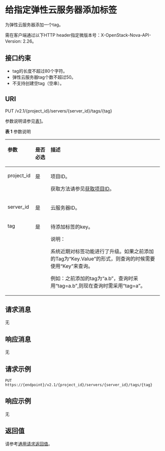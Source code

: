 # 给指定弹性云服务器添加标签<a name="ZH-CN_TOPIC_0065820825"></a>

为弹性云服务器添加一个tag。

需在客户端通过以下HTTP header指定微版本号：X-OpenStack-Nova-API-Version: 2.26。

## 接口约束<a name="zh-cn_topic_0057972840_section31378522222725"></a>

-   tag的长度不超过80个字符。
-   弹性云服务器tag个数不超过50。
-   不支持创建空tag（空串）。

## URI<a name="zh-cn_topic_0057972840_section37794916"></a>

PUT /v2.1/\{project\_id\}/servers/\{server\_id\}/tags/\{tag\}

参数说明请参见[表1](#zh-cn_topic_0057972840_table32475667)。

**表 1**  参数说明

<a name="zh-cn_topic_0057972840_table32475667"></a>
<table><thead align="left"><tr id="zh-cn_topic_0057972840_row44937496"><th class="cellrowborder" valign="top" width="14.729999999999999%" id="mcps1.2.4.1.1"><p id="p5187119"><a name="p5187119"></a><a name="p5187119"></a>参数</p>
</th>
<th class="cellrowborder" valign="top" width="10.11%" id="mcps1.2.4.1.2"><p id="p17503500"><a name="p17503500"></a><a name="p17503500"></a>是否必选</p>
</th>
<th class="cellrowborder" valign="top" width="75.16000000000001%" id="mcps1.2.4.1.3"><p id="p8497414"><a name="p8497414"></a><a name="p8497414"></a>描述</p>
</th>
</tr>
</thead>
<tbody><tr id="zh-cn_topic_0057972840_row1664874"><td class="cellrowborder" valign="top" width="14.729999999999999%" headers="mcps1.2.4.1.1 "><p id="zh-cn_topic_0057972840_p637140"><a name="zh-cn_topic_0057972840_p637140"></a><a name="zh-cn_topic_0057972840_p637140"></a>project_id</p>
</td>
<td class="cellrowborder" valign="top" width="10.11%" headers="mcps1.2.4.1.2 "><p id="zh-cn_topic_0057972840_p51608407"><a name="zh-cn_topic_0057972840_p51608407"></a><a name="zh-cn_topic_0057972840_p51608407"></a>是</p>
</td>
<td class="cellrowborder" valign="top" width="75.16000000000001%" headers="mcps1.2.4.1.3 "><p id="p37593705"><a name="p37593705"></a><a name="p37593705"></a>项目ID。</p>
<p id="p1180512217438"><a name="p1180512217438"></a><a name="p1180512217438"></a>获取方法请参见<a href="获取项目ID.md">获取项目ID</a>。</p>
</td>
</tr>
<tr id="zh-cn_topic_0057972840_row41565035"><td class="cellrowborder" valign="top" width="14.729999999999999%" headers="mcps1.2.4.1.1 "><p id="zh-cn_topic_0057972840_p11324657"><a name="zh-cn_topic_0057972840_p11324657"></a><a name="zh-cn_topic_0057972840_p11324657"></a>server_id</p>
</td>
<td class="cellrowborder" valign="top" width="10.11%" headers="mcps1.2.4.1.2 "><p id="zh-cn_topic_0057972840_p44882061"><a name="zh-cn_topic_0057972840_p44882061"></a><a name="zh-cn_topic_0057972840_p44882061"></a>是</p>
</td>
<td class="cellrowborder" valign="top" width="75.16000000000001%" headers="mcps1.2.4.1.3 "><p id="zh-cn_topic_0057972840_p11568292"><a name="zh-cn_topic_0057972840_p11568292"></a><a name="zh-cn_topic_0057972840_p11568292"></a><span id="text2258121215564"><a name="text2258121215564"></a><a name="text2258121215564"></a>云服务器</span>ID。</p>
</td>
</tr>
<tr id="row074891417316"><td class="cellrowborder" valign="top" width="14.729999999999999%" headers="mcps1.2.4.1.1 "><p id="p874919141739"><a name="p874919141739"></a><a name="p874919141739"></a>tag</p>
</td>
<td class="cellrowborder" valign="top" width="10.11%" headers="mcps1.2.4.1.2 "><p id="p137495141317"><a name="p137495141317"></a><a name="p137495141317"></a>是</p>
</td>
<td class="cellrowborder" valign="top" width="75.16000000000001%" headers="mcps1.2.4.1.3 "><p id="zh-cn_topic_0057972841_p1415044592918"><a name="zh-cn_topic_0057972841_p1415044592918"></a><a name="zh-cn_topic_0057972841_p1415044592918"></a>待添加标签的key。</p>
<div class="note" id="note124521913175616"><a name="note124521913175616"></a><a name="note124521913175616"></a><span class="notetitle"> 说明： </span><div class="notebody"><p id="p1745221311560"><a name="p1745221311560"></a><a name="p1745221311560"></a>系统近期对标签功能进行了升级。如果之前添加的Tag为“Key.Value”的形式，则查询的时候需要使用“Key”来查询。</p>
<p id="p213418685710"><a name="p213418685710"></a><a name="p213418685710"></a>例如：之前添加的tag为“a.b”，查询时采用“tag=a.b”,则现在查询时需采用“tag=a”。</p>
</div></div>
</td>
</tr>
</tbody>
</table>

## 请求消息<a name="zh-cn_topic_0057972840_section9861165814212"></a>

无

## 响应消息<a name="section488222312016"></a>

无

## 请求示例<a name="section204251290013"></a>

```
PUT https://{endpoint}/v2.1/{project_id}/servers/{server_id}/tags/{tag}
```

## 响应示例<a name="section38861442507"></a>

无

## 返回值<a name="zh-cn_topic_0057972840_zh-cn_topic_0020212692_section22960139"></a>

请参考[通用请求返回值](通用请求返回值.md)。


